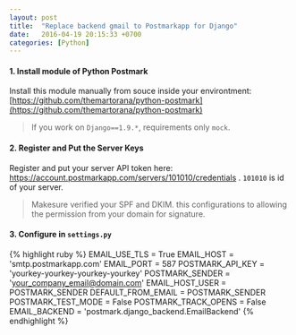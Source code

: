 ```yaml
---
layout: post
title:  "Replace backend gmail to Postmarkapp for Django"
date:   2016-04-19 20:15:33 +0700
categories: [Python]
---
```


#### 1. Install module of Python Postmark

Install this module manually from souce inside your environtment: [https://github.com/themartorana/python-postmark](https://github.com/themartorana/python-postmark)

> If you work on `Django==1.9.*`, requirements only `mock`.

#### 2. Register and Put the Server Keys

Register and put your server API token here: https://account.postmarkapp.com/servers/101010/credentials . `101010` is id of your server.

> Makesure verified your SPF and DKIM. this configurations to allowing the permission from your domain for signature.

#### 3. Configure in `settings.py`

{% highlight ruby %}
EMAIL_USE_TLS        = True
EMAIL_HOST           = 'smtp.postmarkapp.com'
EMAIL_PORT           = 587
POSTMARK_API_KEY     = 'yourkey-yourkey-yourkey-yourkey'
POSTMARK_SENDER      = 'your_company_email@domain.com'
EMAIL_HOST_USER      = POSTMARK_SENDER
DEFAULT_FROM_EMAIL   = POSTMARK_SENDER
POSTMARK_TEST_MODE   = False
POSTMARK_TRACK_OPENS = False
EMAIL_BACKEND        = 'postmark.django_backend.EmailBackend'
{% endhighlight %}
